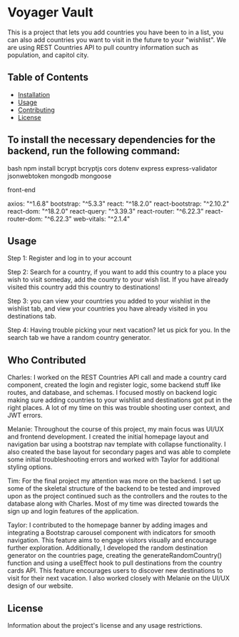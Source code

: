 # Voyager Vault

This is a project that lets you add countries you have been to in a list, you can also add countries you want to visit in the future to your "wishlist". We are using REST Countries API to pull country information such as population, and capitol city.

## Table of Contents

- [Installation](#installation)
- [Usage](#usage)
- [Contributing](#contributing)
- [License](#license)

## To install the necessary dependencies for the backend, run the following command:

bash
npm install bcrypt bcryptjs cors dotenv express express-validator jsonwebtoken mongodb mongoose

front-end

axios: "^1.6.8"
bootstrap: "^5.3.3"
react: "^18.2.0"
react-bootstrap: "^2.10.2"
react-dom: "^18.2.0"
react-query: "^3.39.3"
react-router: "^6.22.3"
react-router-dom: "^6.22.3"
web-vitals: "^2.1.4"

## Usage

Step 1: Register and log in to your account

Step 2: Search for a country, if you want to add this country to a place you wish to visit someday, add
the country to your wish list. If you have already visited this country add this country to destinations!

Step 3: you can view your countries you added to your wishlist in the wishlist tab, and view your countries
you have already visited in you destinations tab.

Step 4: Having trouble picking your next vacation? let us pick for you. In the search tab we have a random
country generator.

## Who Contributed

Charles: I worked on the REST Countries API call and made a country card component, created the login and register logic, some backend stuff like routes, and database, and schemas. I focused mostly on backend logic making sure adding countries to your wishlist and destinations got put in the right places. A lot of my time on this was trouble shooting user context, and JWT errors.

Melanie: Throughout the course of this project, my main focus was UI/UX and frontend development. I created the initial homepage layout and navigation bar using a bootstrap nav template with collapse functionality. I also created the base layout for secondary pages and was able to complete some initial troubleshooting errors and worked with Taylor for additional styling options.

Tim: For the final project my attention was more on the backend. I set up some of the skeletal structure of the backend to be tested and improved upon as the project continued such as the controllers and the routes to the database along with Charles. Most of my time was directed towards the sign up and login features of the application.

Taylor: I contributed to the homepage banner by adding images and integrating a Bootstrap carousel component with indicators for smooth navigation. This feature aims to engage visitors visually and encourage further exploration. Additionally, I developed the random destination generator on the countries page, creating the generateRandomCountry() function and using a useEffect hook to pull destinations from the country cards API. This feature encourages users to discover new destinations to visit for their next vacation. I also worked closely with Melanie on the UI/UX design of our website.

## License

Information about the project's license and any usage restrictions.
